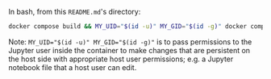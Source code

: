 In bash, from this `README.md`'s directory:

```bash
docker compose build && MY_UID="$(id -u)" MY_GID="$(id -g)" docker compose up
```

Note: `MY_UID="$(id -u)" MY_GID="$(id -g)"` is to pass permissions to the 
Jupyter user inside the container to make changes that are persistent on the 
host side with appropriate host user permissions; e.g. a Jupyter notebook file 
that a host user can edit.